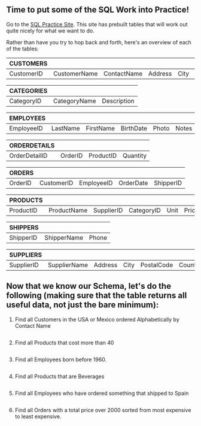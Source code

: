 ## Time to put some of the SQL Work into Practice!

Go to the [SQL Practice Site](https://www.w3schools.com/sql/trysql.asp?filename=trysql_desc). This site has prebuilt tables that will work out quite nicely for what we want to do.

Rather than have you try to hop back and forth, here's an overview of each of the tables:

| CUSTOMERS  |              |             |         |      |            |         |
| ---------- | ------------ | ----------- | ------- | ---- | ---------- | ------- |
| CustomerID | CustomerName | ContactName | Address | City | PostalCode | Country |

| CATEGORIES |              |             |
| ---------- | ------------ | ----------- |
| CategoryID | CategoryName | Description |

| EMPLOYEES  |          |           |           |       |       |
| ---------- | -------- | --------- | --------- | ----- | ----- |
| EmployeeID | LastName | FirstName | BirthDate | Photo | Notes |

| ORDERDETAILS  |         |           |          |
| ------------- | ------- | --------- | -------- |
| OrderDetailID | OrderID | ProductID | Quantity |

| ORDERS  |            |            |           |           |
| ------- | ---------- | ---------- | --------- | --------- |
| OrderID | CustomerID | EmployeeID | OrderDate | ShipperID |

| PRODUCTS  |             |            |            |      |       |
| --------- | ----------- | ---------- | ---------- | ---- | ----- |
| ProductID | ProductName | SupplierID | CategoryID | Unit | Price |

| SHIPPERS  |             |       |
| --------- | ----------- | ----- |
| ShipperID | ShipperName | Phone |

| SUPPLIERS  |              |         |      |            |         |     |
| ---------- | ------------ | ------- | ---- | ---------- | ------- | --- |
| SupplierID | SupplierName | Address | City | PostalCode | Country |

## Now that we know our Schema, let's do the following (making sure that the table returns all useful data, not just the bare minimum):

1. Find all Customers in the USA or Mexico ordered Alphabetically by Contact Name
```SQL

```

2. Find all Products that cost more than 40
```SQL

```

3. Find all Employees born before 1960.
```SQL

```

4. Find all Products that are Beverages
```SQL

```

5. Find all Employees who have ordered something that shipped to Spain
```SQL

```

6. Find all Orders with a total price over 2000 sorted from most expensive to least expensive.
```SQL

```